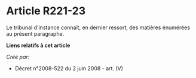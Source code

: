 # Article R221-23

Le tribunal d'instance connaît, en dernier ressort, des matières énumérées au présent paragraphe.

**Liens relatifs à cet article**

_Créé par_:

  - Décret n°2008-522 du 2 juin 2008 - art. (V)
